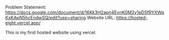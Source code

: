 Problem Statement: https://docs.google.com/document/d/16Kk3H2apn4EynK0M2y1eD5fRYXWqKxKApN5hcEndwSQ/edit?usp=sharing
Website URL: https://hosted-eight.vercel.app/

This is my first hosted website using vercel.
